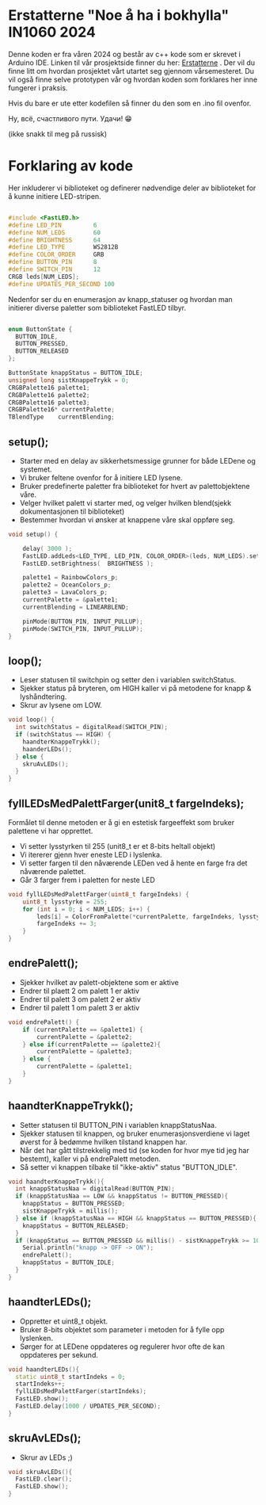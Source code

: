 # Erstatterne "Noe å ha i bokhylla" IN1060 2024

Denne koden er fra våren 2024 og består av c++ kode som er skrevet i Arduino IDE. Linken til vår prosjektside finner du her: [Erstatterne](https://www.uio.no/studier/emner/matnat/ifi/IN1060/v24/prosjektgrupper/erstatterne/)
. Der vil du finne litt om hvordan prosjektet vårt utartet seg gjennom vårsemesteret. Du vil også finne selve prototypen vår og hvordan koden som forklares her inne fungerer i praksis.

Hvis du bare er ute etter kodefilen så finner du den som en .ino fil ovenfor.



Ну, всё, счастливого пути. Удачи!  😁

(ikke snakk til meg på russisk)

# Forklaring av kode


Her inkluderer vi biblioteket og definerer nødvendige deler av biblioteket for å kunne initiere LED-stripen.
```c++

#include <FastLED.h>
#define LED_PIN         6
#define NUM_LEDS        60
#define BRIGHTNESS      64
#define LED_TYPE        WS2812B
#define COLOR_ORDER     GRB
#define BUTTON_PIN      8 
#define SWITCH_PIN      12 
CRGB leds[NUM_LEDS];
#define UPDATES_PER_SECOND 100
```


Nedenfor ser du en enumerasjon av knapp_statuser og hvordan man initierer diverse paletter som biblioteket FastLED tilbyr.

```c++

enum ButtonState {
  BUTTON_IDLE, 
  BUTTON_PRESSED, 
  BUTTON_RELEASED
};

ButtonState knappStatus = BUTTON_IDLE;
unsigned long sistKnappeTrykk = 0;
CRGBPalette16 palette1;
CRGBPalette16 palette2;
CRGBPalette16 palette3;
CRGBPalette16* currentPalette;
TBlendType    currentBlending;
```


## setup();

- Starter med en delay av sikkerhetsmessige grunner for både LEDene og systemet.
- Vi bruker feltene ovenfor for å initiere LED lysene.
- Bruker predefinerte paletter fra biblioteket for hvert av palettobjektene våre.
- Velger hvilket palett vi starter med, og velger hvilken blend(sjekk dokumentasjonen til biblioteket)
- Bestemmer hvordan vi ønsker at knappene våre skal oppføre seg.


```c++
void setup() {

    delay( 3000 );
    FastLED.addLeds<LED_TYPE, LED_PIN, COLOR_ORDER>(leds, NUM_LEDS).setCorrection( TypicalLEDStrip );
    FastLED.setBrightness(  BRIGHTNESS );

    palette1 = RainbowColors_p;
    palette2 = OceanColors_p;
    palette3 = LavaColors_p;
    currentPalette = &palette1;
    currentBlending = LINEARBLEND;

    pinMode(BUTTON_PIN, INPUT_PULLUP);
    pinMode(SWITCH_PIN, INPUT_PULLUP);
}
```

## loop();

- Leser statusen til switchpin og setter den i variablen switchStatus.
- Sjekker status på bryteren, om HIGH kaller vi på metodene for knapp & lyshåndtering.
- Skrur av lysene om LOW.

```c++
void loop() {
  int switchStatus = digitalRead(SWITCH_PIN);
  if (switchStatus == HIGH) {
    haandterKnappeTrykk();
    haanderLEDs();
  } else {
    skruAvLEDs();
  }
}
```
## fyllLEDsMedPalettFarger(unit8_t fargeIndeks);

Formålet til denne metoden er å gi en estetisk fargeeffekt som bruker palettene vi har opprettet. 

- Vi setter lysstyrken til 255 (unit8_t er et 8-bits heltall objekt)
- Vi itererer gjenn hver eneste LED i lyslenka.
- Vi setter fargen til den nåværende LEDen ved å hente en farge fra det nåværende palettet.
- Går 3 farger frem i paletten for neste LED


```c++
void fyllLEDsMedPalettFarger(uint8_t fargeIndeks) {
    uint8_t lysstyrke = 255;
    for (int i = 0; i < NUM_LEDS; i++) {
        leds[i] = ColorFromPalette(*currentPalette, fargeIndeks, lysstyrke, currentBlending);
        fargeIndeks += 3;
    }
}
```

## endrePalett();

- Sjekker hvilket av palett-objektene som er aktive
- Endrer til plaett 2 om palett 1 er aktiv
- Endrer til palett 3 om palett 2 er aktiv
- Endrer til palett 1 om palett 3 er aktiv


```c++
void endrePalett() {
    if (currentPalette == &palette1) {
        currentPalette = &palette2;
    } else if(currentPalette == &palette2){
        currentPalette = &palette3;
    } else {
        currentPalette = &palette1;
    }
}
```
## haandterKnappeTrykk();

- Setter statusen til BUTTON_PIN i variablen knappStatusNaa.
- Sjekker statusen til knappen, og bruker enumerasjonsverdiene vi laget øverst for å bedømme hvilken tilstand knappen har.
- Når det har gått tilstrekkelig med tid (se koden for hvor mye tid jeg har bestemt), kaller vi på endrePalett metoden.
- Så setter vi knappen tilbake til "ikke-aktiv" status "BUTTON_IDLE".

```c++
void haandterKnappeTrykk(){
  int knappStatusNaa = digitalRead(BUTTON_PIN);
  if (knappStatusNaa == LOW && knappStatus != BUTTON_PRESSED){
    knappStatus = BUTTON_PRESSED;
    sistKnappeTrykk = millis();
  } else if (knappStatusNaa == HIGH && knappStatus == BUTTON_PRESSED){
    knappStatus = BUTTON_RELEASED;
  } 
  if (knappStatus == BUTTON_PRESSED && millis() - sistKnappeTrykk >= 100){
    Serial.println("knapp -> OFF -> ON");
    endrePalett();
    knappStatus = BUTTON_IDLE;
  }
}
```
## haandterLEDs();

- Oppretter et uint8_t objekt.
- Bruker 8-bits objektet som parameter i metoden for å fylle opp lyslenken.
- Sørger for at LEDene oppdateres og regulerer hvor ofte de kan oppdateres per sekund. 
```c++
void haandterLEDs(){
  static uint8_t startIndeks = 0;
  startIndeks++;
  fyllLEDsMedPalettFarger(startIndeks);
  FastLED.show();
  FastLED.delay(1000 / UPDATES_PER_SECOND);
}
```
## skruAvLEDs();

- Skrur av LEDs ;)

```c++
void skruAvLEDs(){
  FastLED.clear();
  FastLED.show();
}

```
